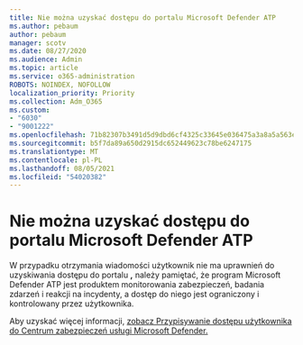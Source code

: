 ```yaml
---
title: Nie można uzyskać dostępu do portalu Microsoft Defender ATP
ms.author: pebaum
author: pebaum
manager: scotv
ms.date: 08/27/2020
ms.audience: Admin
ms.topic: article
ms.service: o365-administration
ROBOTS: NOINDEX, NOFOLLOW
localization_priority: Priority
ms.collection: Adm_O365
ms.custom:
- "6030"
- "9001222"
ms.openlocfilehash: 71b82307b3491d5d9dbd6cf4325c33645e036475a3a8a5a563e6e84e921fe52a
ms.sourcegitcommit: b5f7da89a650d2915dc652449623c78be6247175
ms.translationtype: MT
ms.contentlocale: pl-PL
ms.lasthandoff: 08/05/2021
ms.locfileid: "54020382"
---
```

# <a name="unable-to-access-the-microsoft-defender-atp-portal"></a>Nie można uzyskać dostępu do portalu Microsoft Defender ATP

W przypadku otrzymania wiadomości użytkownik nie ma uprawnień do uzyskiwania dostępu do portalu **,** należy pamiętać, że program Microsoft Defender ATP jest produktem monitorowania zabezpieczeń, badania zdarzeń i reakcji na incydenty, a dostęp do niego jest ograniczony i kontrolowany przez użytkownika. 

Aby uzyskać więcej informacji, [zobacz Przypisywanie dostępu użytkownika do Centrum zabezpieczeń usługi Microsoft Defender.](/windows/threat-protection/windows-defender-atp/assign-portal-access-windows-defender-advanced-threat-protection)